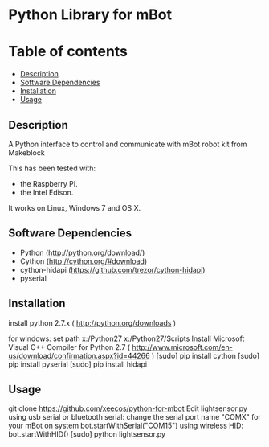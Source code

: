 # Python Library for mBot
Table of contents
=================

  * [Description](#description)
  * [Software Dependencies](#software-dependencies)
  * [Installation](#installation)
  * [Usage](#usage)

Description
-----------
A Python interface to control and communicate with mBot robot kit from Makeblock

This has been tested with:

* the Raspberry PI.
* the Intel Edison.

It works on Linux, Windows 7 and OS X.

Software Dependencies
---------------------

* Python (http://python.org/download/)
* Cython (http://cython.org/#download)
* cython-hidapi (https://github.com/trezor/cython-hidapi)
* pyserial

Installation
-------

install python 2.7.x ( http://python.org/downloads )

  for windows: 
    set path x:/Python27 x:/Python27/Scripts
    Install Microsoft Visual C++ Compiler for Python 2.7 ( http://www.microsoft.com/en-us/download/confirmation.aspx?id=44266 )
  [sudo] pip install cython
  [sudo] pip install pyserial
  [sudo] pip install hidapi

Usage
-----------------
  git clone https://github.com/xeecos/python-for-mbot
 Edit lightsensor.py
  using usb serial or bluetooth serial:
    change the serial port name "COMX" for your mBot on system
    bot.startWithSerial("COM15")
  using wireless HID:
    bot.startWithHID()
  [sudo] python lightsensor.py
